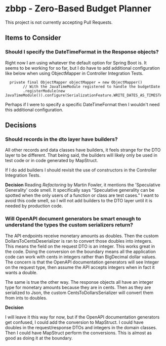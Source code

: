 # zbbp - Zero-Based Budget Planner

This project is not currently accepting Pull Requests.

## Items to Consider

### Should I specify the DateTimeFormat in the Response objects?

Right now I am using whatever the default option for Spring Boot is. It seems to be working for so far, but I do have to
add additional configuration like below when using ObjectMapper in Controller Integration Tests.

```
  private final ObjectMapper objectMapper = new ObjectMapper()
        // With the JavaTimeModule registered to handle the budgetDate
        .registerModule(new JavaTimeModule()).configure(SerializationFeature.WRITE_DATES_AS_TIMESTAMPS,false);
```

Perhaps if I were to specify a specific DateTimeFormat then I wouldn't need this additional configuration.

## Decisions

### Should records in the dto layer have builders?

All other records and data classes have builders, it feels strange for the DTO layer to be different. That being said,
the builders will likely only be used in test code or in code generated by MapStruct.

If I do add builders I should revisit the use of constructors in the Controller Integration Tests.

**Decision**
Reading *Refactoring* by Martin Fowler, it mentions the 'Speculative Generality' code smell. It specifically says
"Speculative generality can be spotted when the only users of a function or class are test cases." I want to avoid
this code smell, so I will not add builders to the DTO layer until it is needed by production code.

### Will OpenAPI document generators be smart enough to understand the types the custom serializers return?

The API endpoints receive monetary amounts as doubles. Then the custom DollarsToCentsDeserializer is ran to convert
those doubles into integers. This means the field on the request DTO is an integer. This works great in the code. Doing
the conversion on the boundary means all the application code can work with cents in integers rather than BigDecimal
dollar values. The concern is that the OpenAPI documentation generators will see Integer on the request type, then
assume the API accepts integers when in fact it wants a double.

The same is true the other way. The response objects all have an integer type for monetary amounts because they are in
cents. Then as they are serialized to Json, the custom CentsToDollarsSerializer will convert them from ints to doubles.

**Decision**

I will leave it this way for now, but if the OpenAPI documentation generators get confused, I could add the conversion
to MapStruct. I could have doubles in the request/response DTOs and integers in the domain classes. Then I could have
MapStruct perform the conversions. This is almost as good as doing it at the boundary.
